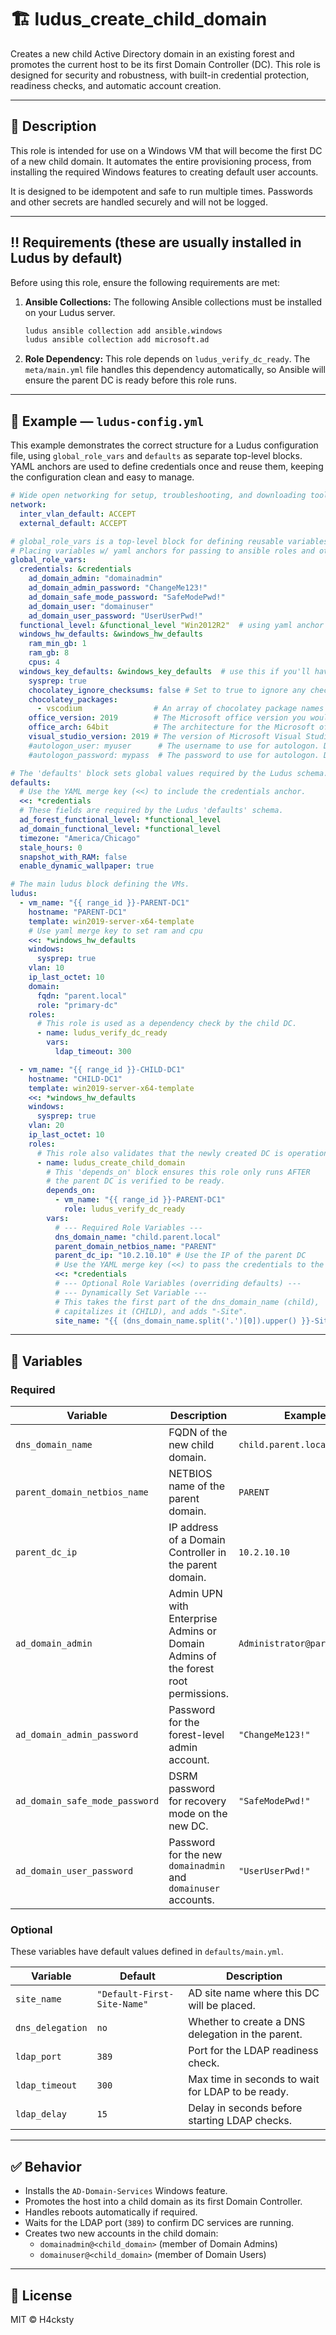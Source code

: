 # 🏗️ ludus_create_child_domain

Creates a new child Active Directory domain in an existing forest and promotes the current host to be its first Domain Controller (DC). This role is designed for security and robustness, with built-in credential protection, readiness checks, and automatic account creation.

---

## 🧠 Description

This role is intended for use on a Windows VM that will become the first DC of a new child domain. It automates the entire provisioning process, from installing the required Windows features to creating default user accounts.

It is designed to be idempotent and safe to run multiple times. Passwords and other secrets are handled securely and will not be logged.

---

## ‼️ Requirements (these are usually installed in Ludus by default)

Before using this role, ensure the following requirements are met:

1.  **Ansible Collections:** The following Ansible collections must be installed on your Ludus server.
    ```bash
    ludus ansible collection add ansible.windows
    ludus ansible collection add microsoft.ad
    ```
2.  **Role Dependency:** This role depends on `ludus_verify_dc_ready`. The `meta/main.yml` file handles this dependency automatically, so Ansible will ensure the parent DC is ready before this role runs.

---

## 📌 Example — `ludus-config.yml`

This example demonstrates the correct structure for a Ludus configuration file, using `global_role_vars` and `defaults` as separate top-level blocks. YAML anchors are used to define credentials once and reuse them, keeping the configuration clean and easy to manage.

```yaml
# Wide open networking for setup, troubleshooting, and downloading tools
network:
  inter_vlan_default: ACCEPT
  external_default: ACCEPT

# global_role_vars is a top-level block for defining reusable variables.
# Placing variables w/ yaml anchors for passing to ansible roles and other fields not allowed in Ludus "defaults:" block.
global_role_vars:
  credentials: &credentials
    ad_domain_admin: "domainadmin"
    ad_domain_admin_password: "ChangeMe123!"
    ad_domain_safe_mode_password: "SafeModePwd!"
    ad_domain_user: "domainuser"
    ad_domain_user_password: "UserUserPwd!"
  functional_level: &functional_level "Win2012R2"  # using yaml anchor for this one since it sometimes is required by ansible roles.
  windows_hw_defaults: &windows_hw_defaults
    ram_min_gb: 1
    ram_gb: 8
    cpus: 4
  windows_key_defaults: &windows_key_defaults  # use this if you'll have the same config on a lot of win vms
    sysprep: true
    chocolatey_ignore_checksums: false # Set to true to ignore any checksum errors when installing chocolatey packages (for packages that are 3rd party hosted and update before the choco package hash updates). Default: false
    chocolatey_packages:
      - vscodium                # An array of chocolatey package names you'd like installed on this VM. Default: none
    office_version: 2019        # The Microsoft office version you would like installed on this VM (2013|2016|2019|2021). Default: undefined (don't install office)
    office_arch: 64bit          # The architecture for the Microsoft office install (64bit|32bit)
    visual_studio_version: 2019 # The version of Microsoft Visual Studio to install (community edition). Note: 2022 cannot target < .NET 4.5. Default: undefined (don't install visual studio)
    #autologon_user: myuser      # The username to use for autologon. Default: localuser unless domain joined, then default.ad_domain_user
    #autologon_password: mypass  # The password to use for autologon. Default: password unless domain joined, then default.ad_domain_user_password

# The 'defaults' block sets global values required by the Ludus schema.
defaults:
  # Use the YAML merge key (<<) to include the credentials anchor.
  <<: *credentials
  # These fields are required by the Ludus 'defaults' schema.
  ad_forest_functional_level: *functional_level
  ad_domain_functional_level: *functional_level
  timezone: "America/Chicago"
  stale_hours: 0
  snapshot_with_RAM: false
  enable_dynamic_wallpaper: true

# The main ludus block defining the VMs.
ludus:
  - vm_name: "{{ range_id }}-PARENT-DC1"
    hostname: "PARENT-DC1"
    template: win2019-server-x64-template
    # Use yaml merge key to set ram and cpu
    <<: *windows_hw_defaults
    windows:
      sysprep: true
    vlan: 10
    ip_last_octet: 10
    domain:
      fqdn: "parent.local"
      role: "primary-dc"
    roles:
      # This role is used as a dependency check by the child DC.
      - name: ludus_verify_dc_ready
        vars:
          ldap_timeout: 300

  - vm_name: "{{ range_id }}-CHILD-DC1"
    hostname: "CHILD-DC1"
    template: win2019-server-x64-template
    <<: *windows_hw_defaults
    windows:
      sysprep: true
    vlan: 20
    ip_last_octet: 10
    roles:
      # This role also validates that the newly created DC is operational to prevent race conditions when adding domain members or alternate DCs.
      - name: ludus_create_child_domain
        # This 'depends_on' block ensures this role only runs AFTER
        # the parent DC is verified to be ready.
        depends_on:
          - vm_name: "{{ range_id }}-PARENT-DC1"
            role: ludus_verify_dc_ready
        vars:
          # --- Required Role Variables ---
          dns_domain_name: "child.parent.local"
          parent_domain_netbios_name: "PARENT"
          parent_dc_ip: "10.2.10.10" # Use the IP of the parent DC
          # Use the YAML merge key (<<) to pass the credentials to the role.
          <<: *credentials
          # --- Optional Role Variables (overriding defaults) ---
          # --- Dynamically Set Variable ---
          # This takes the first part of the dns_domain_name (child),
          # capitalizes it (CHILD), and adds "-Site".
          site_name: "{{ (dns_domain_name.split('.')[0]).upper() }}-Site"
```
---

## 🔧 Variables

### Required

| Variable                       | Description                                                  | Example                        |
| ------------------------------ | ------------------------------------------------------------ | ------------------------------ |
| `dns_domain_name`              | FQDN of the new child domain.                                | `child.parent.local`           |
| `parent_domain_netbios_name`   | NETBIOS name of the parent domain.                           | `PARENT`                       |
| `parent_dc_ip`                 | IP address of a Domain Controller in the parent domain.      | `10.2.10.10`                   |
| `ad_domain_admin`              | Admin UPN with Enterprise Admins or Domain Admins of the forest root permissions. | `Administrator@parent.local`   |
| `ad_domain_admin_password`     | Password for the forest-level admin account.                 | `"ChangeMe123!"`               |
| `ad_domain_safe_mode_password` | DSRM password for recovery mode on the new DC.               | `"SafeModePwd!"`               |
| `ad_domain_user_password`      | Password for the new `domainadmin` and `domainuser` accounts. | `"UserUserPwd!"`               |

### Optional

These variables have default values defined in `defaults/main.yml`.

| Variable         | Default                     | Description                                       |
| ---------------- | --------------------------- | ------------------------------------------------- |
| `site_name`      | `"Default-First-Site-Name"` | AD site name where this DC will be placed.        |
| `dns_delegation` | `no`                        | Whether to create a DNS delegation in the parent. |
| `ldap_port`      | `389`                       | Port for the LDAP readiness check.                |
| `ldap_timeout`   | `300`                       | Max time in seconds to wait for LDAP to be ready. |
| `ldap_delay`     | `15`                        | Delay in seconds before starting LDAP checks.     |

---

## ✅ Behavior

- Installs the `AD-Domain-Services` Windows feature.
- Promotes the host into a child domain as its first Domain Controller.
- Handles reboots automatically if required.
- Waits for the LDAP port (`389`) to confirm DC services are running.
- Creates two new accounts in the child domain:
  - `domainadmin@<child_domain>` (member of Domain Admins)
  - `domainuser@<child_domain>` (member of Domain Users)

---

## 📎 License

MIT © H4cksty
